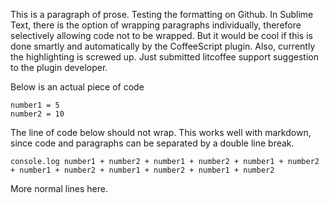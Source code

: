 This is a paragraph of prose. Testing the formatting on Github. In
Sublime Text, there is the option of wrapping paragraphs individually,
therefore selectively allowing code not to be wrapped. But it would be
cool if this is done smartly and automatically by the CoffeeScript
plugin. Also, currently the highlighting is screwed up. Just submitted
litcoffee support suggestion to the plugin developer.

Below is an actual piece of code

	number1 = 5
	number2 = 10

The line of code below should not wrap. This works well with markdown,
since code and paragraphs can be separated by a double line break.

	console.log number1 + number2 + number1 + number2 + number1 + number2 + number1 + number2 + number1 + number2 + number1 + number2

More normal lines here.
